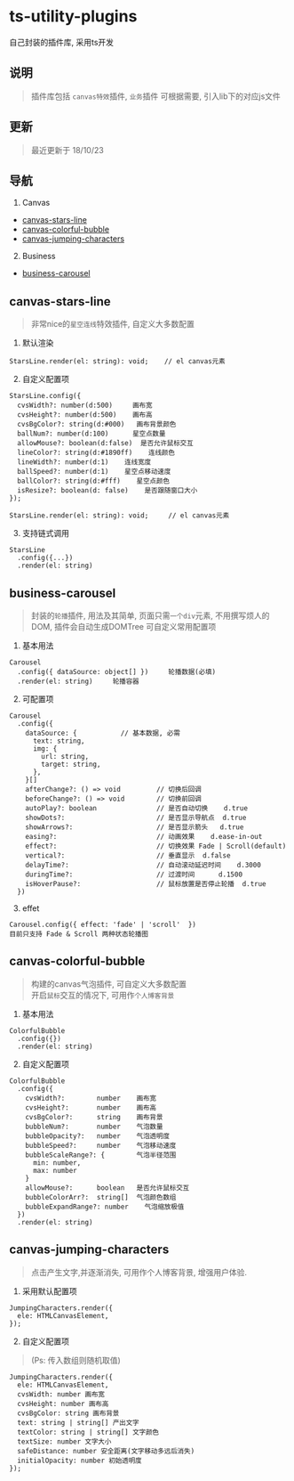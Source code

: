 # ts-utility-plugins
自己封装的插件库, 采用ts开发

## 说明
> 插件库包括 ```canvas特效```插件, ```业务```插件
> 可根据需要, 引入lib下的对应js文件

## 更新
> 最近更新于 18/10/23

## 导航
1. Canvas 
  + [canvas-stars-line](#canvas-stars-line)
  + [canvas-colorful-bubble](#canvas-colorful-bubble)
  + [canvas-jumping-characters](#canvas-jumping-characters)
2. Business
  + [business-carousel](#business-carousel)

## canvas-stars-line
> 非常nice的```星空连线```特效插件, 自定义大多数配置
1. 默认渲染
```
StarsLine.render(el: string): void;    // el canvas元素
```
2. 自定义配置项
```
StarsLine.config({
  cvsWidth?: number(d:500)     画布宽
  cvsHeight?: number(d:500)    画布高
  cvsBgColor?: string(d:#000)   画布背景颜色
  ballNum?: number(d:100)      星空点数量
  allowMouse?: boolean(d:false)  是否允许鼠标交互
  lineColor?: string(d:#1890ff)    连线颜色
  lineWidth?: number(d:1)    连线宽度
  ballSpeed?: number(d:1)    星空点移动速度
  ballColor?: string(d:#fff)    星空点颜色
  isResize?: boolean(d: false)    是否跟随窗口大小
});

StarsLine.render(el: string): void;     // el canvas元素
```
3. 支持链式调用
```
StarsLine
  .config({...})
  .render(el: string)
```

## business-carousel
> 封装的```轮播```插件, 用法及其简单, 页面只需```一个div```元素, 不用撰写烦人的DOM, 插件会自动生成DOMTree
> 可自定义常用配置项
1. 基本用法
```
Carousel
  .config({ dataSource: object[] })     轮播数据(必填)
  .render(el: string)     轮播容器      
```
2. 可配置项
```
Carousel
  .config({
    dataSource: {           // 基本数据, 必需 
      text: string,
      img: {
        url: string,
        target: string,
      },
    }[]          
    afterChange?: () => void         // 切换后回调   
    beforeChange?: () => void        // 切换前回调  
    autoPlay?: boolean               // 是否自动切换    d.true
    showDots?:                       // 是否显示导航点  d.true
    showArrows?:                     // 是否显示箭头   d.true
    easing?:                         // 动画效果    d.ease-in-out
    effect?:                         // 切换效果 Fade | Scroll(default)
    vertical?:                       // 垂直显示  d.false    
    delayTime?:                      // 自动滚动延迟时间    d.3000
    duringTime?:                     // 过渡时间      d.1500
    isHoverPause?:                   // 鼠标放置是否停止轮播  d.true
  })
```
3. effet
```
Carousel.config({ effect: 'fade' | 'scroll'  })
目前只支持 Fade & Scroll 两种状态轮播图
```

## canvas-colorful-bubble
> 构建的canvas气泡插件, 可自定义大多数配置  
> 开启```鼠标```交互的情况下, 可用作```个人博客背景```
1. 基本用法
```
ColorfulBubble
  .config({})
  .render(el: string)
```
2. 自定义配置项
```
ColorfulBubble
  .config({
    cvsWidth?:        number    画布宽
    cvsHeight?:       number    画布高
    cvsBgColor?:      string    画布背景
    bubbleNum?:       number    气泡数量
    bubbleOpacity?:   number    气泡透明度
    bubbleSpeed?:     number    气泡移动速度
    bubbleScaleRange?: {        气泡半径范围
      min: number, 
      max: number 
    } 
    allowMouse?:      boolean   是否允许鼠标交互
    bubbleColorArr?:  string[]  气泡颜色数组
    bubbleExpandRange?: number    气泡缩放极值
  })
  .render(el: string)
```

## canvas-jumping-characters
> 点击产生文字,并逐渐消失, 可用作个人博客背景, 增强用户体验.
1. 采用默认配置项
```
JumpingCharacters.render({
  ele: HTMLCanvasElement,
});
```
2. 自定义配置项
> (Ps: 传入数组则随机取值)
```
JumpingCharacters.render({
  ele: HTMLCanvasElement,
  cvsWidth: number 画布宽
  cvsHeight: number 画布高
  cvsBgColor: string 画布背景
  text: string | string[] 产出文字
  textColor: string | string[] 文字颜色
  textSize: number 文字大小
  safeDistance: number 安全距离(文字移动多远后消失)
  initialOpacity: number 初始透明度
});
```
